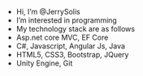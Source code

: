 -  Hi, I’m @JerrySolis
-  I’m interested in programming
-  My technology stack are as follows
-  Asp.net core MVC, EF Core
-  C#, Javascript, Angular Js, Java
-  HTML5, CSS3, Bootstrap, JQuery
-  Unity Engine, Git 

